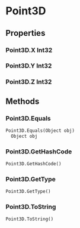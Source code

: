 # Point3D    

## Properties  
### Point3D.X __Int32__
### Point3D.Y __Int32__
### Point3D.Z __Int32__ 
## Methods  
### Point3D.Equals
``` python
Point3D.Equals(Object obj)
  Object obj 
```
### Point3D.GetHashCode
``` python
Point3D.GetHashCode()

```
### Point3D.GetType
``` python
Point3D.GetType()

```
### Point3D.ToString
``` python
Point3D.ToString()

```
